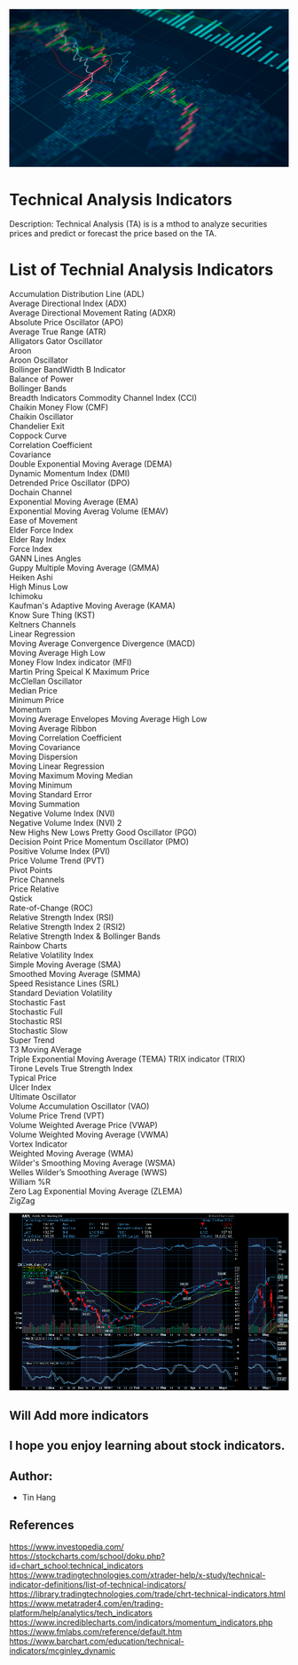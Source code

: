 <img src="Stock_Market01.png">

# Technical Analysis Indicators
Description: Technical Analysis (TA) is is a mthod to analyze securities prices and predict or forecast the price based on the TA.

# List of Technial Analysis Indicators  

Accumulation Distribution Line (ADL)  
Average Directional Index (ADX)  
Average Directional Movement Rating (ADXR)  
Absolute Price Oscillator (APO)  
Average True Range (ATR)  
Alligators Gator Oscillator  
Aroon  
Aroon Oscillator  
Bollinger BandWidth
B Indicator  
Balance of Power  
Bollinger Bands  
Breadth Indicators 
Commodity Channel Index (CCI)  
Chaikin Money Flow (CMF)  
Chaikin Oscillator  
Chandelier Exit  
Coppock Curve    
Correlation Coefficient  
Covariance  
Double Exponential Moving Average (DEMA)  
Dynamic Momentum Index (DMI)  
Detrended Price Oscillator (DPO)  
Dochain Channel  
Exponential Moving Average (EMA)  
Exponential Moving Averag Volume (EMAV)  
Ease of Movement  
Elder Force Index  
Elder Ray Index  
Force Index  
GANN Lines Angles  
Guppy Multiple Moving Average (GMMA)  
Heiken Ashi  
High Minus Low  
Ichimoku  
Kaufman's Adaptive Moving Average (KAMA)  
Know Sure Thing (KST)  
Keltners Channels  
Linear Regression  
Moving Average Convergence Divergence (MACD)  
Moving Average High Low  
Money Flow Index indicator (MFI)  
Martin Pring Speical K 
Maximum Price  
McClellan Oscillator  
Median Price  
Minimum Price  
Momentum  
Moving Average Envelopes
Moving Average High Low  
Moving Average Ribbon  
Moving Correlation Coefficient  
Moving Covariance  
Moving Dispersion  
Moving Linear Regression  
Moving Maximum
Moving Median  
Moving Minimum  
Moving Standard Error    
Moving Summation  
Negative Volume Index (NVI)  
Negative Volume Index (NVI) 2  
New Highs New Lows 
Pretty Good Oscillator (PGO)  
Decision Point Price Momentum Oscillator (PMO)  
Positive Volume Index (PVI)  
Price Volume Trend (PVT)  
Pivot Points  
Price Channels  
Price Relative  
Qstick  
Rate-of-Change (ROC)  
Relative Strength Index (RSI)  
Relative Strength Index 2 (RSI2)  
Relative Strength Index & Bollinger Bands  
Rainbow Charts  
Relative Volatility Index  
Simple Moving Average (SMA)  
Smoothed Moving Average (SMMA)  
Speed Resistance Lines (SRL)   
Standard Deviation Volatility  
Stochastic Fast  
Stochastic Full  
Stochastic RSI  
Stochastic Slow  
Super Trend  
T3 Moving AVerage  
Triple Exponential Moving Average (TEMA)
TRIX indicator (TRIX)  
Tirone Levels 
True Strength Index  
Typical Price  
Ulcer Index  
Ultimate Oscillator  
Volume Accumulation Oscillator (VAO)  
Volume Price Trend (VPT)  
Volume Weighted Average Price (VWAP)  
Volume Weighted Moving Average (VWMA)  
Vortex Indicator  
Weighted Moving Average (WMA)  
Wilder's Smoothing Moving Average (WSMA)  
Welles Wilder’s Smoothing Average (WWS)  
William %R  
Zero Lag Exponential Moving Average (ZLEMA)  
ZigZag  

<img src="StockIndicators.png">

## Will Add more indicators

## I hope you enjoy learning about stock indicators.

## Author:  
* Tin Hang  

## References
https://www.investopedia.com/  
https://stockcharts.com/school/doku.php?id=chart_school:technical_indicators  
https://www.tradingtechnologies.com/xtrader-help/x-study/technical-indicator-definitions/list-of-technical-indicators/  
https://library.tradingtechnologies.com/trade/chrt-technical-indicators.html  
https://www.metatrader4.com/en/trading-platform/help/analytics/tech_indicators  
https://www.incrediblecharts.com/indicators/momentum_indicators.php  
https://www.fmlabs.com/reference/default.htm  
https://www.barchart.com/education/technical-indicators/mcginley_dynamic  


